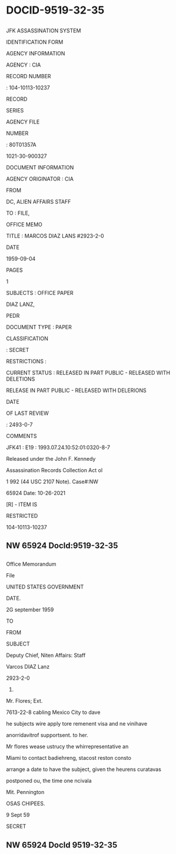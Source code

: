 # DOCID-9519-32-35

##
JFK ASSASSINATION SYSTEM

IDENTIFICATION FORM

AGENCY INFORMATION

AGENCY : CIA

RECORD NUMBER

: 104-10113-10237

RECORD

SERIES

AGENCY FILE

NUMBER

: 80T01357A

1021-30-900327

DOCUMENT INFORMATION

AGENCY ORIGINATOR : CIA

FROM

DC, ALIEN AFFAIRS STAFF

TO : FILE,

OFFICE MEMO

TITLE : MARCOS DIAZ LANS #2923-2-0

DATE

1959-09-04

PAGES

1

SUBJECTS : OFFICE PAPER

DIAZ LANZ,

PEDR

DOCUMENT TYPE : PAPER

CLASSIFICATION

: SECRET

RESTRICTIONS :

CURRENT STATUS : RELEASED IN PART PUBLIC - RELEASED WITH DELETIONS

RELEASE IN PART PUBLIC - RELEASED WITH DELERIONS

DATE

OF LAST REVIEW

: 2493-0-7

COMMENTS

JFK41 : E19 : 1993.07.24.10:52:01:0320-8-7

Released under the John F. Kennedy

Assassination Records Collection Act ol

1 992 (44 USC 2107 Note). Case#:NW

65924 Date: 10-26-2021

[R] - ITEM IS

RESTRICTED

104-10113-10237

NW 65924 Docld:9519-32-35
---

##
Office Memorandum

File

UNITED STATES GOVERNMENT

DATE.

2G september 1959

TO

FROM

SUBJECT

Deputy Chief, Niten Affairs: Staff

Varcos DIAZ Lanz

2923-2-0

1.

Mr. Flores; Ext.

7613-22-8 cabling Mexico City to dave

he subjects wire apply tore remenent visa and ne vinihave

anorridavitrof supportsent. to her.

Mr flores wease ustrucy the whirrepresentative an

Miami to contact badiehreng, stacost reston consto

arrange a date to have the subject, given the heurens curatavas

postponed ou, the time one ncivala

Mit. Pennington

OSAS CHIPEES.

9 Sept 59

SECRET

NW 65924 Docld 9519-32-35
---

